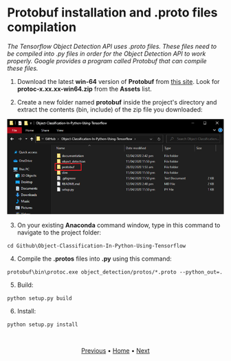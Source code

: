 # Protobuf installation and .proto files compilation

_The Tensorflow Object Detection API uses .proto files. These files need to be compiled into .py files in order for the Object Detection API to work properly. Google provides a program called Protobuf that can compile these files._

1. Download the latest **win-64** version of **Protobuf** from [this site](https://github.com/protocolbuffers/protobuf/releases). Look for **protoc-x.xx.xx-win64.zip** from the **Assets** list.

2. Create a new folder named **protobuf** inside the project's directory and extract the contents (bin, include) of the zip file you downloaded:

<p align="center">
  <img src="images\new-protobuf-folder.png">
</p>

3. On your existing **Anaconda** command window, type in this command to navigate to the project folder:
```
cd Github\Object-Classification-In-Python-Using-Tensorflow
```

4. Compile the **.protos** files into **.py** using this command:
```
protobuf\bin\protoc.exe object_detection/protos/*.proto --python_out=.
```
5. Build:
```
python setup.py build
```

6. Install:
```
python setup.py install
```

<br>
<p align="center">
  <a href="cloning_repository.md">Previous</a>
  <span>•</span>
  <a href="../README.md">Home</a>
  <span>•</span>
  <a href="gathering_data_for_training.md">Next</a>
</p>